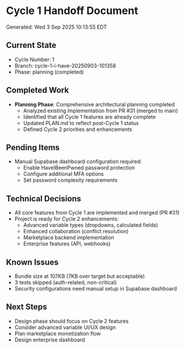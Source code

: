 # Cycle 1 Handoff Document

Generated: Wed  3 Sep 2025 10:13:55 EDT

## Current State
- Cycle Number: 1
- Branch: cycle-1-i-have-20250903-101358
- Phase: planning (completed)

## Completed Work
- **Planning Phase**: Comprehensive architectural planning completed
  - Analyzed existing implementation from PR #31 (merged to main)
  - Identified that all Cycle 1 features are already complete
  - Updated PLAN.md to reflect post-Cycle 1 status
  - Defined Cycle 2 priorities and enhancements

## Pending Items
- Manual Supabase dashboard configuration required:
  - Enable HaveIBeenPwned password protection
  - Configure additional MFA options
  - Set password complexity requirements

## Technical Decisions
- All core features from Cycle 1 are implemented and merged (PR #31)
- Project is ready for Cycle 2 enhancements:
  - Advanced variable types (dropdowns, calculated fields)
  - Enhanced collaboration (conflict resolution)
  - Marketplace backend implementation
  - Enterprise features (API, webhooks)

## Known Issues
- Bundle size at 107KB (7KB over target but acceptable)
- 3 tests skipped (auth-related, non-critical)
- Security configurations need manual setup in Supabase dashboard

## Next Steps
- Design phase should focus on Cycle 2 features
- Consider advanced variable UI/UX design
- Plan marketplace monetization flow
- Design enterprise dashboard

